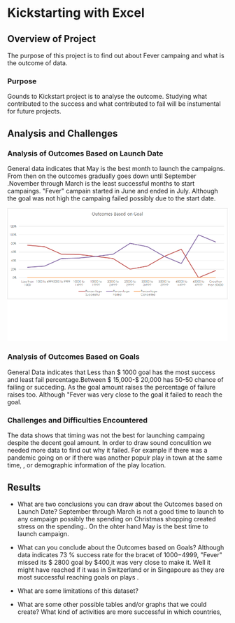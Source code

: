 # Kickstarting with Excel

## Overview of Project
The purpose of this project is to find out about Fever campaing and  what is the outcome of data.
### Purpose
Gounds to Kickstart project is to analyse the outcome. Studying  what contributed to the success and what contributed to fail will be instumental for future projects.

## Analysis and Challenges
 

### Analysis of Outcomes Based on Launch Date
General data indicates that May is the best month to launch the campaigns. From then on the outcomes gradually goes down until September .November through March is the least successful months to start  campaings. "Fever" campain started  in June and ended in  July. Although the goal was not high the campaing failed possibly due to the start date. 

![](https://github.com/4renginy/Kickstarter-Analysis/blob/master/Resources/Outcomes_Based_on_Goal.png)

### Analysis of Outcomes Based on Goals
General Data indicates that Less than $ 1000 goal has the most success and least fail percentage.Between $ 15,000-$ 20,000 has 50-50 chance of failing or succeding.  As the goal amount raises the percentage of failure raises too. Although "Fever was very close to the goal it failed to reach the goal.

### Challenges and Difficulties Encountered
The data shows that timing was not the best for launching campaing despite the decent goal amount. In order to draw sound conculition we needed more data to find out why it failed. For example if there was a pandemic going on or if there was another populr play in town at the same time, , or demographic information of the play location. 

## Results

- What are two conclusions you can draw about the Outcomes based on Launch Date?
September through March is not a good time to launch to any campaign possibly the spending on Christmas shopping created stress on the spending.. On the ohter hand May is the best time to launch campaign.

- What can you conclude about the Outcomes based on Goals?
Although data indicates 73 % success rate for the bracet of $1000-$4999, "Fever" missed its $ 2800 goal by $400,it was very close to make it. Well it might have reached if it was in Switzerland or in Singapoure as they are most successful reaching goals on plays .

- What are some limitations of this dataset?


- What are some other possible tables and/or graphs that we could create?
What kind of activities are more successful in which countries, 

